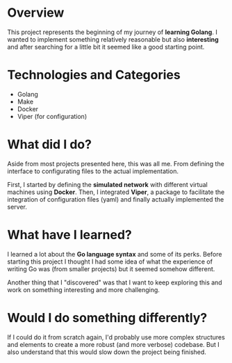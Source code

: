# Overview

This project represents the beginning of my journey of **learning Golang**. I wanted to implement something relatively reasonable but also **interesting** and after searching for a little bit it seemed like a good starting point.

# Technologies and Categories

- Golang
- Make
- Docker
- Viper (for configuration)

# What did I do?

Aside from most projects presented here, this was all me. From defining the interface to configurating files to the actual implementation.

First, I started by defining the **simulated network** with different virtual machines using **Docker**. Then, I integrated **Viper**, a package to facilitate the integration of configuration files (yaml) and finally actually implemented the server.

# What have I learned?

I learned a lot about the **Go language syntax** and some of its perks. Before starting this project I thought I had some idea of what the experience of writing Go was (from smaller projects) but it seemed somehow different.

Another thing that I "discovered" was that I want to keep exploring this and work on something interesting and more challenging.

# Would I do something differently?

If I could do it from scratch again, I'd probably use more complex structures and elements to create a more robust (and more verbose) codebase. But I also understand that this would slow down the project being finished.


